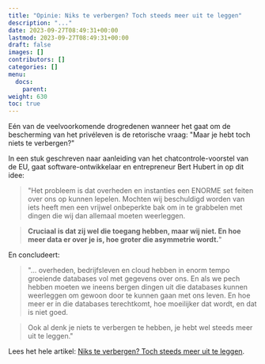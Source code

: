 ```yaml
---
title: "Opinie: Niks te verbergen? Toch steeds meer uit te leggen"
description: "..."
date: 2023-09-27T08:49:31+00:00
lastmod: 2023-09-27T08:49:31+00:00
draft: false
images: []
contributors: []
categories: []
menu:
  docs:
    parent: 
weight: 630
toc: true
---
```


Eén van de veelvoorkomende drogredenen wanneer het gaat om de bescherming van het privéleven is de retorische vraag: "Maar je hebt toch niets te verbergen?" 

In een stuk geschreven naar aanleiding van het chatcontrole-voorstel van de EU, gaat software-ontwikkelaar en entrepreneur Bert Hubert in op dit idee:

> "Het probleem is dat overheden en instanties een ENORME set feiten over ons op kunnen lepelen. Mochten wij beschuldigd worden van iets heeft men een vrijwel onbeperkte bak om in te grabbelen met dingen die wij dan allemaal moeten weerleggen.

> **Cruciaal is dat zij wel die toegang hebben, maar wij niet. En hoe meer data er over je is, hoe groter die asymmetrie wordt.**"

En concludeert: 

> "... overheden, bedrijfsleven en cloud hebben in enorm tempo groeiende databases vol met gegevens over ons. En als we pech hebben moeten we ineens bergen dingen uit die databases kunnen weerleggen om gewoon door te kunnen gaan met ons leven. En hoe meer er in die databases terechtkomt, hoe moeilijker dat wordt, en dat is niet goed.

> Ook al denk je niets te verbergen te hebben, je hebt wel steeds meer uit te leggen."

Lees het hele artikel: [Niks te verbergen? Toch steeds meer uit te leggen](https://berthub.eu/articles/posts/niks-te-verbergen-wel-steeds-meer-uit-te-leggen/).